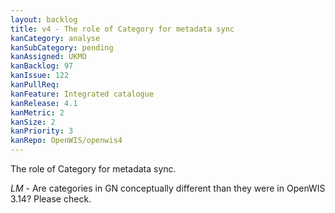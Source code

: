 ```yaml
---
layout: backlog
title: v4 - The role of Category for metadata sync
kanCategory: analyse
kanSubCategory: pending
kanAssigned: UKMO
kanBacklog: 97
kanIssue: 122
kanPullReq:
kanFeature: Integrated catalogue
kanRelease: 4.1
kanMetric: 2
kanSize: 2
kanPriority: 3
kanRepo: OpenWIS/openwis4
---
```

The role of Category for metadata sync.

*LM* - Are categories in GN conceptually different than they were in OpenWIS 3.14?  Please check.
